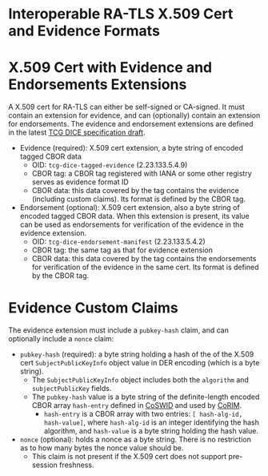Interoperable RA-TLS X.509 Cert and Evidence Formats
====

# X.509 Cert with Evidence and Endorsements Extensions

A X.509 cert for RA-TLS can either be self-signed or CA-signed. It must contain an extension for evidence, and can (optionally) contain an extension for endorsements. The evidence and endorsement extensions are defined in the latest [TCG DICE specification draft](https://members.trustedcomputinggroup.org/wg/DICE/document/36858).
- Evidence (required): X.509 cert extension, a byte string of encoded tagged CBOR data
    - OID: `tcg-dice-tagged-evidence` (2.23.133.5.4.9)
    - CBOR tag: a CBOR tag registered with IANA or some other registry serves as evidence format ID
    - CBOR data: this data covered by the tag contains the evidence (including custom claims). Its format is defined by the CBOR tag. 
- Endorsement (optional): X.509 cert extension, also a byte string of encoded tagged CBOR data. When this extension is present, its value can be used as endorsements for verification of the evidence in the evidence extension.
    - OID: `tcg-dice-endorsement-manifest` (2.23.133.5.4.2)
    - CBOR tag: the same tag as that for evidence extension
    - CBOR data: this data covered by the tag contains the endorsements for verification of the evidence in the same cert. Its format is defined by the CBOR tag. 

# Evidence Custom Claims
The evidence extension must include a `pubkey-hash` claim, and can optionally include a `nonce` claim:

- `pubkey-hash` (required): a byte string holding a hash of the of the X.509 cert `SubjectPublicKeyInfo` object value in DER encoding (which is a byte string).
    - The `SubjectPublicKeyInfo` object includes both the `algorithm` and `subjectPublicKey` fields.
    - The `pubkey-hash` value is a byte string of the definite-length encoded CBOR array `hash-entry` defined in [CoSWID](https://github.com/sacmwg/draft-ietf-sacm-coswid/blob/master/draft-ietf-sacm-coswid.md) and used by [CoRIM](https://github.com/ietf-rats/ietf-corim-cddl/blob/main/concise-mid-tag.cddl).
        - `hash-entry` is a CBOR array with two entries: `[ hash-alg-id, hash-value]`, where `hash-alg-id` is an integer identifying the hash algorithm, and `hash-value` is a byte string holding the hash value.
- `nonce` (optional): holds a nonce as a byte string. There is no restriction as to how many bytes the nonce value should be.
    - This claim is not present if the X.509 cert does not support pre-session freshness.
